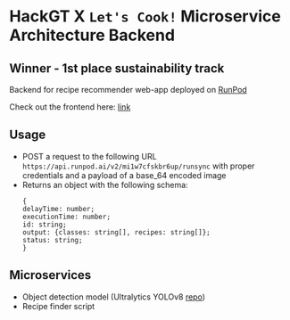 # HackGT X `Let's Cook!` Microservice Architecture Backend
## Winner - 1st place sustainability track

Backend for recipe recommender web-app deployed on [RunPod](https://docs.runpod.io/docs)

Check out the frontend here: [link](https://github.com/ghubnerr/pots_n_pans)


## Usage
- POST a request to the following URL `https://api.runpod.ai/v2/mi1w7cfskbr6up/runsync` with proper credentials and a payload of a base_64 encoded image
- Returns an object with the following schema:
  ```<JSON>
  {
  delayTime: number;
  executionTime: number;
  id: string;
  output: {classes: string[], recipes: string[]};
  status: string;
  }
  ```

## Microservices
- Object detection model (Ultralytics YOLOv8 [repo](https://github.com/ultralytics/ultralytics))
- Recipe finder script
